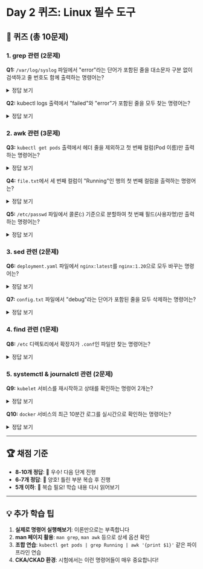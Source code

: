 # Day 2 퀴즈: Linux 필수 도구

## 🎯 퀴즈 (총 10문제)

### 1. grep 관련 (2문제)
**Q1:** `/var/log/syslog` 파일에서 "error"라는 단어가 포함된 줄을 대소문자 구분 없이 검색하고 줄 번호도 함께 출력하는 명령어는?

<details>
<summary>정답 보기</summary>

```bash
grep -in "error" /var/log/syslog
# 또는
grep -i -n "error" /var/log/syslog
```
(-i: 대소문자 구분 없음, -n: 줄 번호 표시)
</details>

**Q2:** kubectl logs 출력에서 "failed"와 "error"가 포함된 줄을 모두 찾는 명령어는?

<details>
<summary>정답 보기</summary>

```bash
kubectl logs pod-name | grep -E "failed|error"
# 또는
kubectl logs pod-name | grep -E "(failed|error)"
```
(-E: 확장 정규식 사용)
</details>

### 2. awk 관련 (3문제)
**Q3:** `kubectl get pods` 출력에서 헤더 줄을 제외하고 첫 번째 컬럼(Pod 이름)만 출력하는 명령어는?

<details>
<summary>정답 보기</summary>

```bash
kubectl get pods | awk 'NR>1 {print $1}'
```
(NR>1: 줄 번호가 1보다 큰 줄, 즉 헤더 제외)
</details>

**Q4:** `file.txt`에서 세 번째 컬럼이 "Running"인 행의 첫 번째 컬럼을 출력하는 명령어는?

<details>
<summary>정답 보기</summary>

```bash
awk '$3=="Running" {print $1}' file.txt
```
($3=="Running": 세 번째 컬럼이 "Running"인 조건)
</details>

**Q5:** `/etc/passwd` 파일에서 콜론(:) 기준으로 분할하여 첫 번째 필드(사용자명)만 출력하는 명령어는?

<details>
<summary>정답 보기</summary>

```bash
awk -F: '{print $1}' /etc/passwd
```
(-F:: 구분자를 콜론으로 지정)
</details>

### 3. sed 관련 (2문제)
**Q6:** `deployment.yaml` 파일에서 `nginx:latest`를 `nginx:1.20`으로 모두 바꾸는 명령어는?

<details>
<summary>정답 보기</summary>

```bash
sed 's/nginx:latest/nginx:1.20/g' deployment.yaml
```
(s/old/new/g: 모든 매치를 치환, g 플래그 필수)
</details>

**Q7:** `config.txt` 파일에서 "debug"라는 단어가 포함된 줄을 모두 삭제하는 명령어는?

<details>
<summary>정답 보기</summary>

```bash
sed '/debug/d' config.txt
```
(/pattern/d: 패턴이 매치하는 줄 삭제)
</details>

### 4. find 관련 (1문제)
**Q8:** `/etc` 디렉토리에서 확장자가 `.conf`인 파일만 찾는 명령어는?

<details>
<summary>정답 보기</summary>

```bash
find /etc -name "*.conf"
```
(-name: 파일명 패턴으로 검색)
</details>

### 5. systemctl & journalctl 관련 (2문제)
**Q9:** `kubelet` 서비스를 재시작하고 상태를 확인하는 명령어 2개는?

<details>
<summary>정답 보기</summary>

```bash
systemctl restart kubelet
systemctl status kubelet
```
</details>

**Q10:** `docker` 서비스의 최근 10분간 로그를 실시간으로 확인하는 명령어는?

<details>
<summary>정답 보기</summary>

```bash
journalctl -u docker --since "10 minutes ago" -f
```
(-u: 특정 유닛, --since: 시간 범위, -f: 실시간 팔로우)
</details>

---

## 🏆 채점 기준
- **8-10개 정답**: 🥇 우수! 다음 단계 진행
- **6-7개 정답**: 🥈 양호! 틀린 부분 복습 후 진행  
- **5개 이하**: 🥉 복습 필요! 학습 내용 다시 읽어보기

---

## 💡 추가 학습 팁
1. **실제로 명령어 실행해보기**: 이론만으로는 부족합니다
2. **man 페이지 활용**: `man grep`, `man awk` 등으로 상세 옵션 확인
3. **조합 연습**: `kubectl get pods | grep Running | awk '{print $1}'` 같은 파이프라인 연습
4. **CKA/CKAD 환경**: 시험에서는 이런 명령어들이 매우 중요합니다!